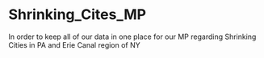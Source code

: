 # Shrinking_Cites_MP
In order to keep all of our data in one place for our MP regarding Shrinking Cities in PA and Erie Canal region of NY

